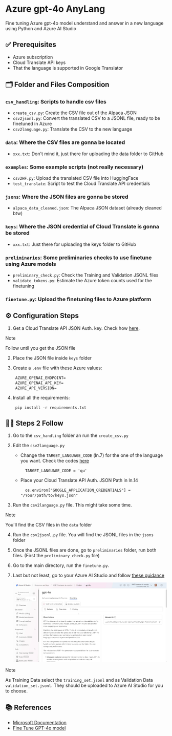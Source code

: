# Azure gpt-4o AnyLang

Fine tuning Azure gpt-4o model understand and answer in a new language using Python and Azure AI Studio

## ✅ Prerequisites

- Azure subscription
- Cloud Translate API keys
- That the language is supported in Google Translator


## 🗂️ Folder and Files Composition

### `csv_handling`: Scripts to handle csv files

- `create_csv.py`: Create the CSV file out of the Alpaca JSON 
- `csv2jsonl.py`: Convert the translated CSV to a JSONL file, ready to be finetuned in Azure
- `csv2language.py`: Translate the CSV to the new language 

### `data`: Where the CSV files are gonna be located
- `xxx.txt`: Don't mind it, just there for uploading the data folder to GitHub

### `examples`: Some example scripts (not really necessary)
- `csv2HF.py`: Upload the translated CSV file into HuggingFace 
- `test_translate`: Script to test the Cloud Translate API credentials

### `jsons`: Where the JSON files are gonna be stored
- `alpaca_data_cleaned.json`: The Alpaca JSON dataset (already cleaned btw) 

### `keys`: Where the JSON credential of Cloud Translate is gonna be stored
- `xxx.txt`: Just there for uploading the keys folder to GitHub

### `preliminaries`: Some preliminaries checks to use finetune using Azure models
- `preliminary_check.py`: Check the Training and Validation JSONL files
- `validate_tokens.py`: Estimate the Azure token counts used for the finetuning

### `finetune.py`: Upload the finetuning files to Azure platform



## ⚙️ Configuration Steps

1. Get a Cloud Translate API JSON Auth. key. Check how [here](https://docs.aicontentlabs.com/articles/google-translate-credentials/). 
>[!NOTE]
> Follow until you get the JSON file

2. Place the JSON file inside `keys` folder

3. Create a `.env` file with these Azure values: 

        AZURE_OPENAI_ENDPOINT=
        AZURE_OPENAI_API_KEY=
        AZURE_API_VERSION=

4. Install all the requirements:

        pip install -r requirements.txt


## 🧑‍💻 Steps 2 Follow
1. Go to the `csv_handling` folder an run the `create_csv.py`


2. Edit the `csv2language.py`

    - Change the `TARGET_LANGUAGE_CODE` (ln.7) for the one of the language you want. Check the codes [here](https://cloud.google.com/translate/docs/languages)

            TARGET_LANGUAGE_CODE = 'qu'

    - Place your Cloud Translate API Auth. JSON Path in ln.14

            os.environ["GOOGLE_APPLICATION_CREDENTIALS"] = "/Your/path/to/keys.json"


3. Run the `csv2language.py` file. This might take some time. 

>[!NOTE]
> You'll find the CSV files in the `data` folder


4. Run the `csv2jsonl.py` file. You will find the JSONL files in the `jsons` folder


5. Once the JSONL files are done, go to `preliminaries` folder, run both files. (First the `preliminary_check.py` file)


6. Go to the main directory, run the `finetune.py`. 


7. Last but not least, go to your Azure AI Studio and follow [these guidance](https://techcommunity.microsoft.com/t5/ai-azure-ai-services-blog/fine-tune-gpt-4o-on-azure-openai-service/ba-p/4228693)


    ![alt text](4o-ft.gif)


>[!NOTE]
> As Training Data select the `training_set.jsonl` and as Validation Data `validation_set.jsonl`. They should be uploaded to Azure AI Studio for you to choose.



## 📚 References
- [Microsoft Documentation](https://learn.microsoft.com/en-us/azure/ai-services/openai/tutorials/fine-tune?tabs=python-new%2Ccommand-line)
- [Fine Tune GPT-4o model](https://techcommunity.microsoft.com/t5/ai-azure-ai-services-blog/fine-tune-gpt-4o-on-azure-openai-service/ba-p/4228693)